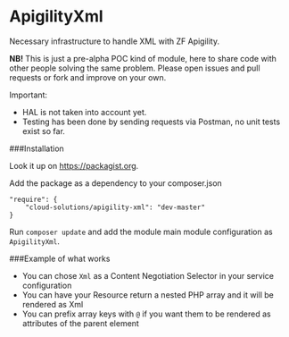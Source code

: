 ApigilityXml
============

Necessary infrastructure to handle XML with ZF Apigility.

**NB!** This is just a pre-alpha POC kind of module, here to share code with other people solving the same problem. Please open issues and pull requests or fork and improve on your own.

Important:

- HAL is not taken into account yet.
- Testing has been done by sending requests via Postman, no unit tests exist so far.

###Installation

Look it up on https://packagist.org.

Add the package as a dependency to your composer.json


    "require": {
        "cloud-solutions/apigility-xml": "dev-master"
    }

Run `composer update` and add the module main module configuration as `ApigilityXml`.

###Example of what works

- You can chose `Xml` as a Content Negotiation Selector in your service configuration
- You can have your Resource return a nested PHP array and it will be rendered as Xml
- You can prefix array keys with `@` if you want them to be rendered as attributes of the parent element
